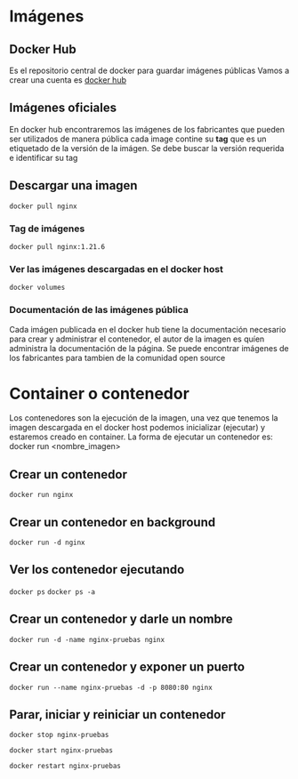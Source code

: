 
# Imágenes
## Docker Hub
Es el repositorio central de docker para guardar imágenes públicas
Vamos a crear una cuenta es [docker hub](https://hub.docker.com/)

## Imágenes oficiales
En docker hub encontraremos las imágenes de los fabricantes que pueden ser utilizados de manera pública
cada image contine su **tag** que es un etiquetado de la versión de la imágen.
Se debe buscar la versión requerida e identificar su tag

## Descargar una imagen
`docker pull nginx`

### Tag de imágenes
`docker pull nginx:1.21.6`

###  Ver las imágenes descargadas en el docker host
`docker volumes`

### Documentación de las imágenes pública
Cada imágen publicada en el docker hub tiene la documentación necesario para crear y administrar el contenedor, el autor de la imagen es quíen administra la documentación de la página.
Se puede encontrar imágenes de los fabricantes para tambien de la comunidad open source

# Container o contenedor
Los contenedores son la ejecución de la imagen, una vez que tenemos la imagen descargada en el docker host podemos inicializar (ejecutar) y estaremos creado en container. La forma de ejecutar un contenedor es:
docker run <nombre_imagen>

## Crear un contenedor 
`docker run nginx`

## Crear un contenedor en background
`docker run -d nginx`

## Ver los contenedor ejecutando
`docker ps`
`docker ps -a`

## Crear un contenedor y darle un nombre
`docker run -d -name nginx-pruebas nginx`

## Crear un contenedor y exponer un puerto
`docker run --name nginx-pruebas -d -p 8080:80 nginx`

## Parar, iniciar y reiniciar un contenedor
`docker stop nginx-pruebas`

`docker start nginx-pruebas`

`docker restart nginx-pruebas`



